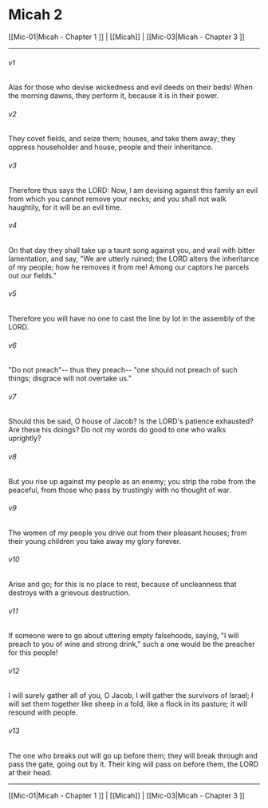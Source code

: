 # Micah 2

[[Mic-01|Micah - Chapter 1 ]] | [[Micah]] | [[Mic-03|Micah - Chapter 3 ]]
***

###### v1
Alas for those who devise wickedness and evil deeds on their beds! When the morning dawns, they perform it, because it is in their power.
###### v2
They covet fields, and seize them; houses, and take them away; they oppress householder and house, people and their inheritance.
###### v3
Therefore thus says the LORD: Now, I am devising against this family an evil from which you cannot remove your necks; and you shall not walk haughtily, for it will be an evil time.
###### v4
On that day they shall take up a taunt song against you, and wail with bitter lamentation, and say, "We are utterly ruined; the LORD alters the inheritance of my people; how he removes it from me! Among our captors he parcels out our fields."
###### v5
Therefore you will have no one to cast the line by lot in the assembly of the LORD.
###### v6
"Do not preach"-- thus they preach-- "one should not preach of such things; disgrace will not overtake us."
###### v7
Should this be said, O house of Jacob? Is the LORD's patience exhausted? Are these his doings? Do not my words do good to one who walks uprightly?
###### v8
But you rise up against my people as an enemy; you strip the robe from the peaceful, from those who pass by trustingly with no thought of war.
###### v9
The women of my people you drive out from their pleasant houses; from their young children you take away my glory forever.
###### v10
Arise and go; for this is no place to rest, because of uncleanness that destroys with a grievous destruction.
###### v11
If someone were to go about uttering empty falsehoods, saying, "I will preach to you of wine and strong drink," such a one would be the preacher for this people!
###### v12
I will surely gather all of you, O Jacob, I will gather the survivors of Israel; I will set them together like sheep in a fold, like a flock in its pasture; it will resound with people.
###### v13
The one who breaks out will go up before them; they will break through and pass the gate, going out by it. Their king will pass on before them, the LORD at their head.

***

[[Mic-01|Micah - Chapter 1 ]] | [[Micah]] | [[Mic-03|Micah - Chapter 3 ]]
